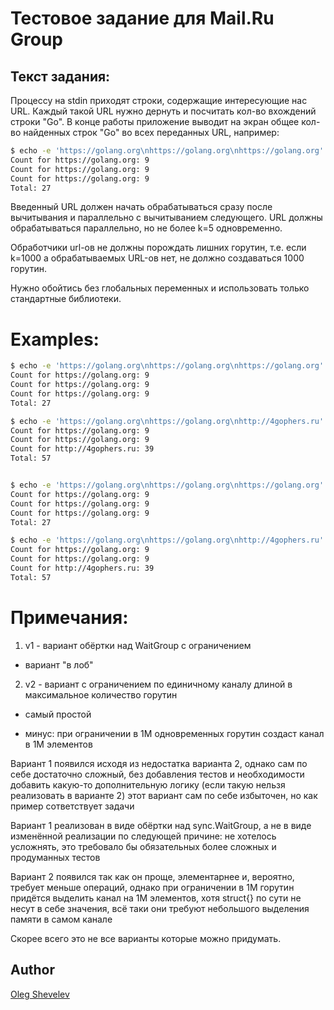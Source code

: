 # Тестовое задание для Mail.Ru Group

## Текст задания:

Процессу на stdin приходят строки, содержащие интересующие нас URL. Каждый такой URL нужно дернуть и посчитать кол-во вхождений строки "Go". В конце работы приложение выводит на экран общее кол-во найденных строк "Go" во всех переданных URL, например:

```Bash
$ echo -e 'https://golang.org\nhttps://golang.org\nhttps://golang.org' | go run 1.go
Count for https://golang.org: 9
Count for https://golang.org: 9
Count for https://golang.org: 9
Total: 27
```

Введенный URL должен начать обрабатываться сразу после вычитывания и параллельно с вычитыванием следующего. URL должны обрабатываться параллельно, но не более k=5 одновременно.

Обработчики url-ов не должны порождать лишних горутин, т.е. если k=1000 а обрабатываемых URL-ов нет, не должно создаваться 1000 горутин.

Нужно обойтись без глобальных переменных и использовать только стандартные библиотеки.

# Examples:

```Bash
$ echo -e 'https://golang.org\nhttps://golang.org\nhttps://golang.org' | go run ./cmd/v1/*.go -search="Go"
Count for https://golang.org: 9
Count for https://golang.org: 9
Count for https://golang.org: 9
Total: 27

$ echo -e 'https://golang.org\nhttps://golang.org\nhttp://4gophers.ru' | go run ./cmd/v1/*.go -search="Go"
Count for https://golang.org: 9
Count for https://golang.org: 9
Count for http://4gophers.ru: 39
Total: 57


$ echo -e 'https://golang.org\nhttps://golang.org\nhttps://golang.org' | go run ./cmd/v2/*.go -search="Go"
Count for https://golang.org: 9
Count for https://golang.org: 9
Count for https://golang.org: 9
Total: 27

$ echo -e 'https://golang.org\nhttps://golang.org\nhttp://4gophers.ru' | go run ./cmd/v2/*.go -search="Go"
Count for https://golang.org: 9
Count for https://golang.org: 9
Count for http://4gophers.ru: 39
Total: 57

```

# Примечания:

1. v1 - вариант обёртки над WaitGroup с ограничением

- вариант "в лоб"

2. v2 - вариант с ограничением по единичному каналу длиной в максимальное количество горутин

- самый простой

- минус: при ограничении в 1М одновременных горутин создаст канал в 1М элементов


Вариант 1 появился исходя из недостатка варианта 2, однако сам по себе достаточно сложный, без добавления тестов и необходимости добавить какую-то дополнительную логику 
(если такую нельзя реализовать в варианте 2) этот вариант сам по себе избыточен, но как пример сответствует задачи

Вариант 1 реализован в виде обёртки над sync.WaitGroup, а не в виде изменённой реализации по следующей причине: не хотелось усложнять, это требовало бы обязательных более сложных и продуманных тестов

Вариант 2 появился так как он проще, элементарнее и, вероятно, требует меньше операций, однако при ограничении в 1М горутин придётся выделить канал на 1М элементов, 
хотя struct{} по сути не несут в себе значения, всё таки они требуют небольшого выделения памяти в самом канале

Скорее всего это не все варианты которые можно придумать.

## Author

[Oleg Shevelev][mantyr]

[mantyr]: https://github.com/mantyr